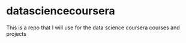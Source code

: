 # datasciencecoursera
This is a repo that I will use for the data science coursera courses and projects
